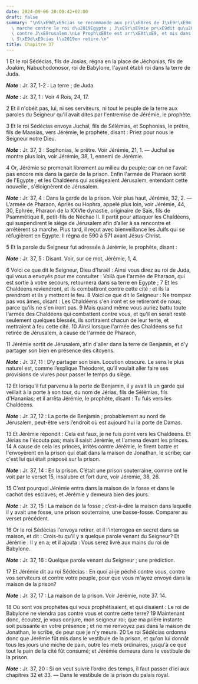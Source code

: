 ```yaml
---
date: 2024-09-06 20:00:42+02:00
draft: false
summary: "\nS\xE9d\xE9cias se recommande aux pri\xE8res de J\xE9r\xE9mie.\nNabuchodonosor\
  \ marche contre le roi d\u2019Egypte ; J\xE9r\xE9mie pr\xE9dit qu\u2019il reviendra\
  \ contre J\xE9rusalem.\nLe Proph\xE8te est arr\xEAt\xE9, et mis dans un cachot ;\
  \ S\xE9d\xE9cias l\u2019en retire.\n"
title: Chapitre 37
---
```





1 Et le roi Sédécias, fils de Josias, régna en la place de Jéchonias, fils de Joakim, Nabuchodonosor, roi de Babylone, l'ayant établi roi dans la terre de Juda.

***Note*** :  Jr. 37, 1-2 : La terre ; de Juda.

***Note*** :  Jr. 37, 1 : Voir 4 Rois, 24, 17.

2 Et il n'obéit pas, lui, ni ses serviteurs, ni tout le peuple de la terre aux paroles du Seigneur qu'il avait dites par l'entremise de Jérémie, le prophète.


3 Et le roi Sédécias envoya Juchal, fils de Sélémias, et Sophonias, le prêtre, fils de Maasias, vers Jérémie, le prophète, disant : Priez pour nous le Seigneur notre Dieu.

***Note*** :  Jr. 37, 3 : Sophonias, le prêtre. Voir Jérémie, 21, 1. ― Juchal se montre plus loin, voir Jérémie, 38, 1, ennemi de Jérémie.

4 Or, Jérémie se promenait librement au milieu du peuple; car on ne l'avait pas encore mis dans la garde de la prison. Enfin l'armée de Pharaon sortit de l'Egypte ; et les Chaldéens qui assiégeaient Jérusalem, entendant cette nouvelle , s'éloignèrent de Jérusalem.

***Note*** :  Jr. 37, 4 : Dans la garde de la prison. Voir plus haut, Jérémie, 32, 2. ― L’armée de Pharaon, Apriès ou Hophra, appelé plus loin, voir Jérémie, 44, 30, Ephrée, Pharaon de la XXVIe dynastie, originaire de Saïs, fils de Psammétique II, petit-fils de Néchao II. Il partit pour attaquer les Chaldéens, qui suspendirent le siège de Jérusalem afin d’aller à sa rencontre et arrêtèrent sa marche. Plus tard, il reçut avec bienveillance les Juifs qui se réfugièrent en Egypte. Il régna de 590 à 571 avant Jésus-Christ.

5 Et la parole du Seigneur fut adressée à Jérémie, le prophète, disant :

***Note*** :  Jr. 37, 5 : Disant. Voir, sur ce mot, Jérémie, 1, 4.


6 Voici ce que dit le Seigneur, Dieu d'Israël : Ainsi vous direz au roi de Juda, qui vous a envoyés pour me consulter : Voilà que l'armée de Pharaon, qui est sortie à votre secours, retournera dans sa terre en Egypte ; 7 Et les Chaldéens reviendront, et ils combattront contre cette cité ; et ils la prendront et ils y mettront le feu. 8 Voici ce que dit le Seigneur : Ne trompez pas vos âmes, disant : Les Chaldéens s'en iront et se retireront de nous; parce qu'ils ne s'en iront pas. 9 Mais quand même vous auriez battu toute l'armée des Chaldéens qui combattent contre vous, et qu'il en serait resté seulement quelques blessés, ils sortiraient chacun de leur tente, et mettraient à feu cette cité. 10 Ainsi lorsque l'armée des Chaldéens se fut retirée de Jérusalem, à cause de l'armée de Pharaon,


11 Jérémie sortit de Jérusalem, afin d'aller dans la terre de Benjamin, et d'y partager son bien en présence des citoyens.

***Note*** :  Jr. 37, 11 : D’y partager son bien. Locution obscure. Le sens le plus naturel est, comme l’explique Théodoret, qu’il voulait aller faire ses provisions de vivres pour passer le temps du siège.

12 Et lorsqu'il fut parvenu à la porte de Benjamin, il y avait là un garde qui veillait à la porte à son tour, du nom de Jérias, fils de Sélémias, fils d'Hananias; et il arrêta Jérémie, le prophète, disant : Tu fuis vers les Chaldéens.

***Note*** :  Jr. 37, 12 : La porte de Benjamin ; probablement au nord de Jérusalem, peut-être vers l’endroit où est aujourd’hui la porte de Damas.

13 Et Jérémie répondit : Cela est faux, je ne fuis point vers les Chaldéens. Et Jérias ne l'écouta pas; mais il saisit Jérémie, et l'amena devant les princes. 14 A cause de cela les princes, irrités contre Jérémie, le firent battre et l'envoyèrent en la prison qui était dans la maison de Jonathan, le scribe; car c'est lui qui était préposé sur la prison.

***Note*** :  Jr. 37, 14 : En la prison. C’était une prison souterraine, comme ont le voit par le verset 15, insalubre et fort dure, voir Jérémie, 38, 26.

15 C'est pourquoi Jérémie entra dans la maison de la fosse et dans le cachot des esclaves; et Jérémie y demeura bien des jours.

***Note*** :  Jr. 37, 15 : La maison de la fosse ; c’est-à-dire la maison dans laquelle il y avait une fosse, une prison souterraine, une basse-fosse. Comparer au verset précédent.


16 Or le roi Sédécias l'envoya retirer, et il l'interrogea en secret dans sa maison, et dit : Crois-tu qu'il y a quelque parole venant du Seigneur? Et Jérémie : Il y en a; et il ajouta : Vous serez livré aux mains du roi de Babylone.

***Note*** :  Jr. 37, 16 : Quelque parole venant du Seigneur ; une prédiction.

17 Et Jérémie dit au roi Sédécias : En quoi ai-je péché contre vous, contre vos serviteurs et contre votre peuple, pour que vous m'ayez envoyé dans la maison de la prison?

***Note*** :  Jr. 37, 17 : La maison de la prison. Voir Jérémie, note 37. 14.

18 Où sont vos prophètes qui vous prophétisaient, et qui disaient : Le roi de Babylone ne viendra pas contre vous et contre cette terre? 19 Maintenant donc, écoutez, je vous conjure, mon seigneur roi; que ma prière instante soit puissante en votre présence ; et ne me renvoyez pas dans la maison de Jonathan, le scribe, de peur que je n'y meure. 20 Le roi Sédécias ordonna donc que Jérémie fût mis dans le vestibule de la prison, et qu'on lui donnât tous les jours une miche de pain, outre les mets ordinaires, jusqu'à ce que tout le pain de la cité fût consumé; et Jérémie demeura dans le vestibule de la prison.

***Note*** :  Jr. 37, 20 : Si on veut suivre l’ordre des temps, il faut passer d’ici aux chapitres 32 et 33. ― Dans le vestibule de la prison du palais royal.

